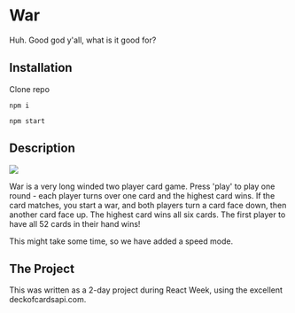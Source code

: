 # War
Huh. Good god y'all, what is it good for?

## Installation

Clone repo

`npm i`

`npm start`


## Description

![](https://i.imgur.com/QduYmI9.jpg)

War is a very long winded two player card game. Press 'play' to play one round - each player turns over one card and the highest card wins. If the card matches, you start a war, and both players turn a card face down, then another card face up. The highest card wins all six cards. The first player to have all 52 cards in their hand wins!

This might take some time, so we have added a speed mode.

## The Project

This was written as a 2-day project during React Week, using the excellent deckofcardsapi.com.
